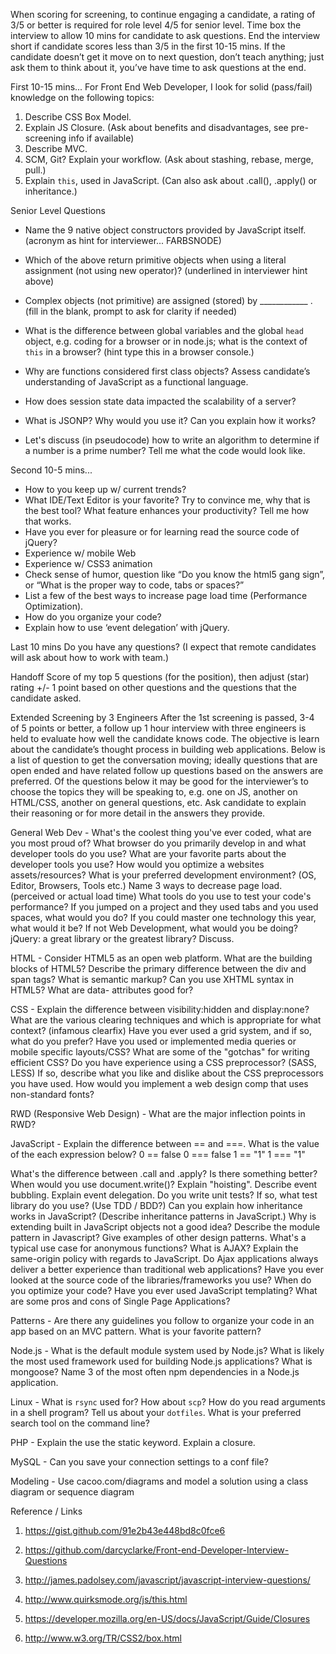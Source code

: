 When scoring for screening, to continue engaging a candidate, a rating of 3/5 or better is required for role level 4/5 for senior level. Time box the interview to allow 10 mins for candidate to ask questions. End the interview short if candidate scores less than 3/5 in the first 10-15 mins. If the candidate doesn’t get it move on to next question, don’t teach anything; just ask them to think about it, you’ve have time to ask questions at the end.



First 10-15 mins...
For Front End Web Developer, I look for solid (pass/fail) knowledge on the following topics:


1) Describe CSS Box Model.
2) Explain JS Closure. (Ask about benefits and disadvantages, see pre-screening info if available)
3) Describe MVC.
4) SCM, Git? Explain your workflow. (Ask about stashing, rebase, merge, pull.) 
5) Explain `this`, used in JavaScript. (Can also ask about .call(), .apply() or inheritance.) 


Senior Level Questions
* Name the 9 native object constructors provided by JavaScript itself. 
(acronym as hint for interviewer... FARBSNODE)
* Which of the above return primitive objects when using a literal assignment (not using new operator)? 
(underlined in interviewer hint above)
* Complex objects (not primitive) are assigned (stored) by ____________ . 
(fill in the blank, prompt to ask for clarity if needed)
* What is the difference between global variables and the global `head` object, e.g. coding for a browser or in node.js; what is the context of `this` in a browser? (hint type this in a browser console.)
* Why are functions considered first class objects?  Assess candidate’s understanding of JavaScript as a functional language.


* How does session state data impacted the scalability of a server?
* What is JSONP? Why would you use it? Can you explain how it works?
* Let's discuss (in pseudocode) how to write an algorithm to determine if a number is a prime number? Tell me what the code would look like.



Second 10-5 mins...
* How to you keep up w/ current trends?
* What IDE/Text Editor is your favorite? Try to convince me, why that is the best tool? What feature enhances your productivity? Tell me how that works.
* Have you ever for pleasure or for learning read the source code of jQuery?
* Experience w/ mobile Web
* Experience w/ CSS3 animation
* Check sense of humor, question like “Do you know the html5 gang sign”, or “What is the proper way to code, tabs or spaces?”
* List a few of the best ways to increase page load time (Performance Optimization).
* How do you organize your code?
* Explain how to use ‘event delegation’ with jQuery.


Last 10 mins
Do you have any questions? (I expect that remote candidates will ask about how to work with team.)


Handoff
Score of my top 5 questions (for the position), then adjust (star) rating +/- 1 point based on other questions and the questions that the candidate asked.


Extended Screening by 3 Engineers
After the 1st screening is passed, 3-4 of 5 points or better, a follow up 1 hour interview with three engineers is held to evaluate how well the candidate knows code. The objective is learn about the candidate’s thought process in building web applications. Below is a list of question to get the conversation moving; ideally questions that are open ended and have related follow up questions based on the answers are preferred. Of the questions below it may be good for the interviewer’s to choose the topics they will be speaking to, e.g. one on JS, another on HTML/CSS, another on general questions, etc. Ask candidate to explain their reasoning or for more detail in the answers they provide.


General Web Dev -
What's the coolest thing you've ever coded, what are you most proud of?
What browser do you primarily develop in and what developer tools do you use?
What are your favorite parts about the developer tools you use?
How would you optimize a websites assets/resources?
What is your preferred development environment? (OS, Editor, Browsers, Tools etc.)
Name 3 ways to decrease page load. (perceived or actual load time)
What tools do you use to test your code's performance?
If you jumped on a project and they used tabs and you used spaces, what would you do?
If you could master one technology this year, what would it be?
If not Web Development, what would you be doing?
jQuery: a great library or the greatest library? Discuss.


HTML -
Consider HTML5 as an open web platform. What are the building blocks of HTML5?
Describe the primary difference between the div and span tags?
What is semantic markup?
Can you use XHTML syntax in HTML5?
What are data- attributes good for?


CSS - 
Explain the difference between visibility:hidden and display:none?
What are the various clearing techniques and which is appropriate for what context? (infamous clearfix)
Have you ever used a grid system, and if so, what do you prefer?
Have you used or implemented media queries or mobile specific layouts/CSS?
What are some of the "gotchas" for writing efficient CSS?
Do you have experience using a CSS preprocessor? (SASS, LESS) If so, describe what you like and dislike about the CSS preprocessors you have used.
How would you implement a web design comp that uses non-standard fonts?


RWD (Responsive Web Design) - 
What are the major inflection points in RWD?


JavaScript - 
Explain the difference between == and ===. What is the value of the each expression below?
    0 == false
    0 === false
    1 == "1"
    1 === "1"


What's the difference between .call and .apply? Is there something better?
When would you use document.write()?
Explain "hoisting".
Describe event bubbling.
Explain event delegation.
Do you write unit tests? If so, what test library do you use? (Use TDD / BDD?)
Can you explain how inheritance works in JavaScript? (Describe inheritance patterns in JavaScript.)
Why is extending built in JavaScript objects not a good idea?
Describe the module pattern in Javascript?   Give examples of other design patterns.
What's a typical use case for anonymous functions?
What is AJAX?
Explain the same-origin policy with regards to JavaScript.
Do Ajax applications always deliver a better experience than traditional web applications?
Have you ever looked at the source code of the libraries/frameworks you use?
When do you optimize your code?
Have you ever used JavaScript templating?
What are some pros and cons of Single Page Applications?


Patterns - 
Are there any guidelines you follow to organize your code in an app based on an MVC pattern.
What is your favorite pattern?


Node.js -
What is the default module system used by Node.js?
What is likely the most used framework used for building Node.js applications?
What is mongoose?
Name 3 of the most often npm dependencies in a Node.js application.


Linux - 
What is `rsync` used for? 
How about `scp`?
How do you read arguments in a shell program?
Tell us about your `dotfiles`.
What is your preferred search tool on the command line?


PHP - 
Explain the use the static keyword.
Explain a closure.


MySQL -
Can you save your connection settings to a conf file?


Modeling - 
Use cacoo.com/diagrams and model a solution using a class diagram or sequence diagram


Reference / Links

1. https://gist.github.com/91e2b43e448bd8c0fce6 
2. https://github.com/darcyclarke/Front-end-Developer-Interview-Questions
3. http://james.padolsey.com/javascript/javascript-interview-questions/


1. http://www.quirksmode.org/js/this.html 
2. https://developer.mozilla.org/en-US/docs/JavaScript/Guide/Closures
3. http://www.w3.org/TR/CSS2/box.html

